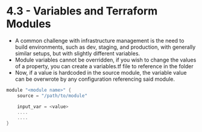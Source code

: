 #  4.3 - Variables and Terraform Modules

- A common challenge with infrastructure management is the need to build environments, such as dev, staging, and production, with generally similar setups, but with slightly different variables.
- Module variables cannot be overridden, if you wish to change the values of a property, you can create a variables.tf file to reference in the folder
- Now, if a value is hardcoded in the source module, the variable value can be overwrote by any configuration referencing said module.

```go
module "<module name>" {
    source = "/path/to/module"

    input_var = <value>
    ....
    ....
}
```

